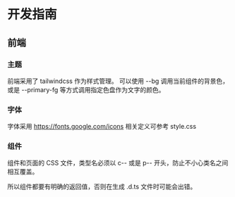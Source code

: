 # 开发指南

## 前端

### 主题

前端采用了 tailwindcss 作为样式管理。
可以使用 --bg 调用当前组件的背景色，或是 --primary-fg 等方式调用指定色盘作为文字的颜色。

### 字体

字体采用 <https://fonts.google.com/icons> 相关定义可参考 style.css

### 组件

组件和页面的 CSS 文件，类型名必须以 c-- 或是 p-- 开头，防止不小心类名之间相互覆盖。

所以组件都要有明确的返回值，否则在生成 .d.ts 文件时可能会出错。
